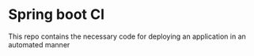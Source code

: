 # Spring boot CI 

This repo contains the necessary code for deploying an application in an automated manner
